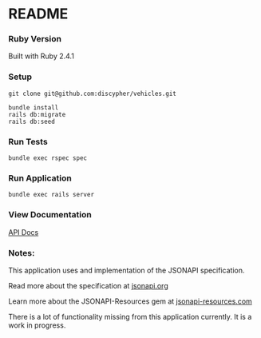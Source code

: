# README

### Ruby Version

Built with Ruby 2.4.1

### Setup

```
git clone git@github.com:discypher/vehicles.git

bundle install
rails db:migrate
rails db:seed
```

### Run Tests

```bundle exec rspec spec```

### Run Application

```bundle exec rails server```

### View Documentation

[API Docs](https://github.com/discypher/vehicles/wiki/API-Documentation)


### Notes:

This application uses and implementation of the JSONAPI specification.

Read more about the specification at [jsonapi.org](http://jsonapi.org)

Learn more about the JSONAPI-Resources gem at [jsonapi-resources.com](http://jsonapi-resources.com)


There is a lot of functionality missing from this application currently. It
is a work in progress.

